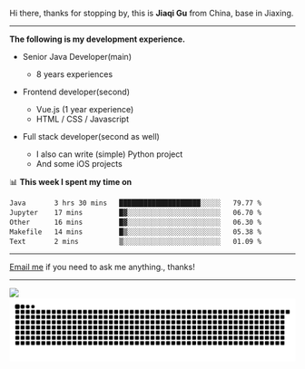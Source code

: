 Hi there, thanks for stopping by, this is **Jiaqi Gu** from China, base in Jiaxing.

---

**The following is my development experience.**

- Senior Java Developer(main)
  - 8 years experiences

- Frontend developer(second)
  - Vue.js (1 year experience)
  - HTML / CSS / Javascript
  
- Full stack developer(second as well)
  - I also can write (simple) Python project
  - And some iOS projects

📊 **This week I spent my time on**
<!--START_SECTION:waka-->

```txt
Java       3 hrs 30 mins   ████████████████████░░░░░   79.77 %
Jupyter    17 mins         █▓░░░░░░░░░░░░░░░░░░░░░░░   06.70 %
Other      16 mins         █▓░░░░░░░░░░░░░░░░░░░░░░░   06.30 %
Makefile   14 mins         █▒░░░░░░░░░░░░░░░░░░░░░░░   05.38 %
Text       2 mins          ▒░░░░░░░░░░░░░░░░░░░░░░░░   01.09 %
```

<!--END_SECTION:waka-->

---

[Email me](mailto:htk2klwgr@mozmail.com?subject=Hiring_from_GitHub) if you need to ask me anything., thanks!

---

![]( https://visitor-badge.glitch.me/badge?page_id=githubgujiaqi)
![]( https://github.com/droid-Q/droid-Q/raw/output/github-contribution-grid-snake.svg#gh-dark-mode-only)
